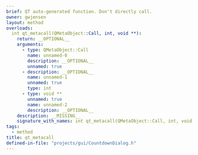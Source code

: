 ```yaml
---
brief: QT auto-generated function. Don't directly call.
owner: gwjensen
layout: method
overloads:
  int qt_metacall(QMetaObject::Call, int, void **):
    return: __OPTIONAL__
    arguments:
      - type: QMetaObject::Call
        name: unnamed-0
        description: __OPTIONAL__
        unnamed: true
      - description: __OPTIONAL__
        name: unnamed-1
        unnamed: true
        type: int
      - type: void **
        unnamed: true
        name: unnamed-2
        description: __OPTIONAL__
    description: __MISSING__
    signature_with_names: int qt_metacall(QMetaObject::Call, int, void **)
tags:
  - method
title: qt_metacall
defined-in-file: "projects/gui/CountdownDialog.h"
---
```

